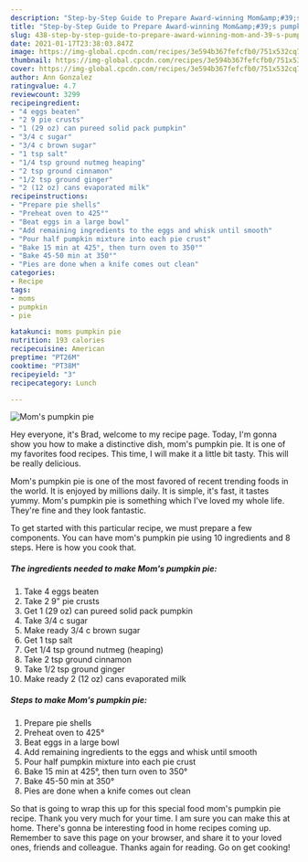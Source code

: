 ```yaml
---
description: "Step-by-Step Guide to Prepare Award-winning Mom&amp;#39;s pumpkin pie"
title: "Step-by-Step Guide to Prepare Award-winning Mom&amp;#39;s pumpkin pie"
slug: 438-step-by-step-guide-to-prepare-award-winning-mom-and-39-s-pumpkin-pie
date: 2021-01-17T23:38:03.847Z
image: https://img-global.cpcdn.com/recipes/3e594b367fefcfb0/751x532cq70/moms-pumpkin-pie-recipe-main-photo.jpg
thumbnail: https://img-global.cpcdn.com/recipes/3e594b367fefcfb0/751x532cq70/moms-pumpkin-pie-recipe-main-photo.jpg
cover: https://img-global.cpcdn.com/recipes/3e594b367fefcfb0/751x532cq70/moms-pumpkin-pie-recipe-main-photo.jpg
author: Ann Gonzalez
ratingvalue: 4.7
reviewcount: 3299
recipeingredient:
- "4 eggs beaten"
- "2 9 pie crusts"
- "1 (29 oz) can pureed solid pack pumpkin"
- "3/4 c sugar"
- "3/4 c brown sugar"
- "1 tsp salt"
- "1/4 tsp ground nutmeg heaping"
- "2 tsp ground cinnamon"
- "1/2 tsp ground ginger"
- "2 (12 oz) cans evaporated milk"
recipeinstructions:
- "Prepare pie shells"
- "Preheat oven to 425°"
- "Beat eggs in a large bowl"
- "Add remaining ingredients to the eggs and whisk until smooth"
- "Pour half pumpkin mixture into each pie crust"
- "Bake 15 min at 425°, then turn oven to 350°"
- "Bake 45-50 min at 350°"
- "Pies are done when a knife comes out clean"
categories:
- Recipe
tags:
- moms
- pumpkin
- pie

katakunci: moms pumpkin pie 
nutrition: 193 calories
recipecuisine: American
preptime: "PT26M"
cooktime: "PT38M"
recipeyield: "3"
recipecategory: Lunch

---
```



![Mom&#39;s pumpkin pie](https://img-global.cpcdn.com/recipes/3e594b367fefcfb0/751x532cq70/moms-pumpkin-pie-recipe-main-photo.jpg)

Hey everyone, it's Brad, welcome to my recipe page. Today, I'm gonna show you how to make a distinctive dish, mom&#39;s pumpkin pie. It is one of my favorites food recipes. This time, I will make it a little bit tasty. This will be really delicious.

Mom&#39;s pumpkin pie is one of the most favored of recent trending foods in the world. It is enjoyed by millions daily. It is simple, it's fast, it tastes yummy. Mom&#39;s pumpkin pie is something which I've loved my whole life. They're fine and they look fantastic.




To get started with this particular recipe, we must prepare a few components. You can have mom&#39;s pumpkin pie using 10 ingredients and 8 steps. Here is how you cook that.

<!--inarticleads1-->

##### The ingredients needed to make Mom&#39;s pumpkin pie:

1. Take 4 eggs beaten
1. Take 2 9&#34; pie crusts
1. Get 1 (29 oz) can pureed solid pack pumpkin
1. Take 3/4 c sugar
1. Make ready 3/4 c brown sugar
1. Get 1 tsp salt
1. Get 1/4 tsp ground nutmeg (heaping)
1. Take 2 tsp ground cinnamon
1. Take 1/2 tsp ground ginger
1. Make ready 2 (12 oz) cans evaporated milk




<!--inarticleads2-->

##### Steps to make Mom&#39;s pumpkin pie:

1. Prepare pie shells
1. Preheat oven to 425°
1. Beat eggs in a large bowl
1. Add remaining ingredients to the eggs and whisk until smooth
1. Pour half pumpkin mixture into each pie crust
1. Bake 15 min at 425°, then turn oven to 350°
1. Bake 45-50 min at 350°
1. Pies are done when a knife comes out clean




So that is going to wrap this up for this special food mom&#39;s pumpkin pie recipe. Thank you very much for your time. I am sure you can make this at home. There's gonna be interesting food in home recipes coming up. Remember to save this page on your browser, and share it to your loved ones, friends and colleague. Thanks again for reading. Go on get cooking!
